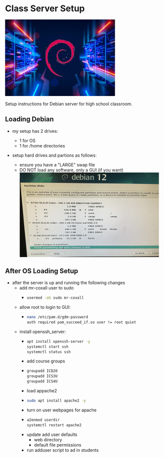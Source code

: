 # Class Server Setup

![Deban Server image](./images/debian%20_server.jpg)

Setup instructions for Debian server for high school classroom.

## Loading Debian

- my setup has 2 drives:
  - 1 for OS
  - 1 for /home directories

- setup hard drives and partions as follows:
  - ensure you have a "LARGE" swap file
  - DO NOT load any software, only a GUI (if you want)
![Debian Server Partition setup](./images/Debian_drive_partion_setup.jpg)

## After OS Loading Setup

- after the server is up and running the following changes
  - add mr-coxall user to sudo
    - ```sh
      usermod -aG sudo mr-coxall
      ```
  - allow root to login to GUI:
    - ```sh
      nano /etc/pam.d/gdm-password
      auth required pam_succeed_if.so user != root quiet
      ```
  - install openssh_server:
    - ```sh
      apt install openssh-server -y
      systemctl start ssh
      systemctl status ssh
      ```
    - add course groups
    - ```sh
      groupadd ICD2O
      groupadd ICS3U
      groupadd ICS4U
      ```
    - load appache2
    - ```sh
      sudo apt install apache2 -y
      ```
    - turn on user webpages for apache
    - ```sh
      a2enmod userdir
      systemctl restart apache2
      ```
    - update add user defaults
      - web directory
      - default file permissions
    - run adduser script to ad in students
